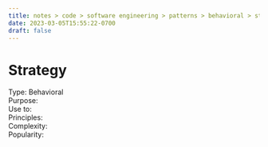 ```yaml
---
title: notes > code > software engineering > patterns > behavioral > strategy
date: 2023-03-05T15:55:22-0700
draft: false
---
```

# Strategy
Type: Behavioral  
Purpose:  
Use to:  
Principles:  
Complexity:  
Popularity:  
